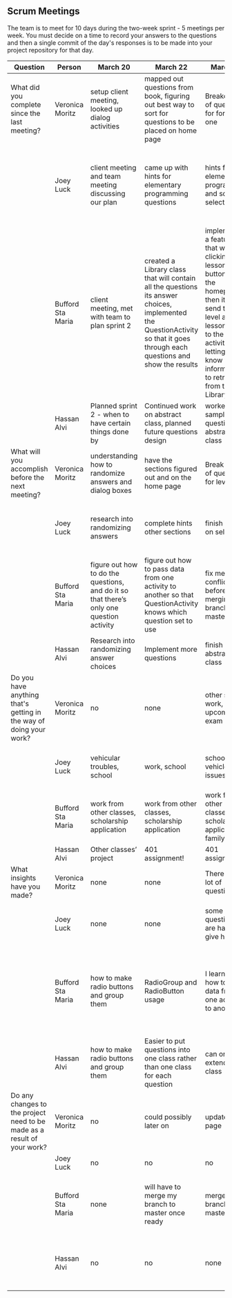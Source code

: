 ## Scrum Meetings
The team is to meet for 10 days during the two-week sprint - 5 meetings per week. You must decide on a time to record your answers to the questions and then a single commit of the day's responses is to be made into your project repository for that day.

Question | Person | March 20 | March 22 | March 23 | March 24 | March 25 | March 26 | March 27 | March 28 | March 29 | day |
------------|---------------------------------------------------------------------|-----|-----|-----|-----|-----|-----|-----|----|-----|-----|                                                              
| What did you complete since the last meeting? | Veronica Moritz | setup client meeting, looked up dialog activities | mapped out questions from book, figuring out best way to sort for questions to be placed on home page | Breakdown of questions for for level one | Level 2 questions broke down into two sections | Level 3 | Level 5 | complete up to level 7 | repeat | test cases
|            | Joey Luck | client meeting and team meeting discussing our plan | came up with hints for elementary programming questions | hints for elementary programming and some for selections | finished creating hints for Selections and some for mathematical functions characters and strings | finished creating hints for mathematical functions section | created hints for loops started on methods | added questions to the method and single dimensional arrays google doc worked on description on user stories | worked on naming lessons and changing the button names | description of User Stories, worked on progress bar
|            | Bufford Sta Maria | client meeting, met with team to plan sprint 2 | created a Library class that will contain all the questions its answer choices, implemented the QuestionActivity so that it goes through each questions and show the results | implemented a feature so that when clicking a lesson button from the homepage, then it will send the level and lesson data to the next activities, letting them know what information to retrieve from the Library class | rest day, but looked a bit into how to forgot email | TDD used to create an AnswerChoice class and integrated it into the Library class and QuestionActivity | documentation on code, fixed merge conflicts between my branch and master | modify Homepage so that every button works and QuestionActivity will show the questions based on the lesson button that was clicked from Homepage | worked with Hassan to highlight selected answer choice as red (incorrect) or green (correct) | worked on adding hints to Library class
|            | Hassan Alvi | Planned sprint 2 - when to have certain things done by | Continued work on abstract class, planned future questions design | worked on sample question and abstract class | studied how to randomize questions | worked on implementing right/wrong answer color changes | rest day, light research | Implemented questions into the library java file | finished adding questions | Implemented hints and 6-10 from backlog
| What will you accomplish before the next meeting? | Veronica Moritz | understanding how to randomize answers and dialog boxes | have the sections figured out and on the home page | Break down of questions for level two | Level 3 | Level 4 | Level 6 | complete organization of level 8 | test repeat | test cases
|            | Joey Luck | research into randomizing answers | complete hints other sections | finish hints on selections | finish creating the hints for mathematical functions characters and strings | create loop hints | work on next sections | finish working on user description and work on progress bar | work on User Stories descriptions and progress bar | finish progress bar
|            | Bufford Sta Maria | figure out how to do the questions, and do it so that there’s only one question activity | figure out how to pass data from one activity to another so that QuestionActivity knows which question set to use | fix merge conflicts before merging my branch to master | fix merge conflicts before merging my branch to master, and start helping with questions | fix merge conflicts before merging my branch to master, and start helping with questions | make every lesson button in Homepage work correctly | work with teammates on Homepage, implement ‘Correct Answer’ and ‘Incorrect Answer’ functionality | add hints to the Library class | debug QuestionActivity and add an option for repeating the challenge, test cases
|            | Hassan Alvi | Research into randomizing answer choices | Implement more questions | finish abstract class | finish learning about randomization | finish editing methods | work on questions | finish implementing questions, work on homepage | edit library class | Finish reflection, sprint backlog, add more questions
| Do you have anything that's getting in the way of doing your work? | Veronica Moritz | no | none | other school work, upcoming exam | no | exam, work | Database test | work, database sql test | Error message in android studios for AKPS | databases
|            | Joey Luck | vehicular troubles, school | work, school | school work, vehicle issues | school work, working on vehicle, family | school, school work, vehicle issues, work | school, school work | vehicular issues, school, school work, Doctor appointment | school, school work, vehicle, family | vehicle, work, school work
|            | Bufford Sta Maria | work from other classes, scholarship application | work from other classes, scholarship application | work from other classes, scholarship application, family | work from other classes, scholarship application, family | work from other classes, scholarship | UNIV 112 Research Synthesis paper | UNIV 112 Research Synthesis paper | UNIV 112 Research Synthesis paper | UNIV 112 Research Synthesis paper
|            | Hassan Alvi | Other classes’ project | 401 assignment! | 401 assignment | other classes | no | 401 test , biology test | test for another class | classes | other classes
| What insights have you made? | Veronica Moritz | none | none | There are a lot of questions | no | none | none | none | none | none
|            | Joey Luck | none | none | some questions are hard to give hints to | learned some Math. Functions | learned and brushed up on a few things about strings and chars | none | none | none | none
|            | Bufford Sta Maria | how to make radio buttons and group them | RadioGroup and RadioButton usage | I learned how to pass data from one activity to another | firebase does not have a forgot email feature, so we might have to implement our own way of doing it | none | none | none | none | easier to just use another array for storing hints rather than creating a question object when putting in the questions and hints on the Library class
|            | Hassan Alvi | how to make radio buttons and group them | Easier to put questions into one class rather than one class for each question | can only extend one class | none | none | none | Answer choice object needs to be edited to include hints | none | none
| Do any changes to the project need to be made as a result of your work? | Veronica Moritz | no | could possibly later on | update home page | Home page will be updated | home page | none | update project with the questions and update the homepage to have the follow sections | none | none
|            | Joey Luck | no | no | no | no | no | no | no | no | no
|            | Bufford Sta Maria | none | will have to merge my branch to master once ready | merge my branch to master | merge my branch to master, push recent scrum meetings to the remote repository | merge my branch to master, push recent scrum meetings to the remote repository | merge my library branch to master | merge my homepage branch to master | none | push changes
|            | Hassan Alvi | no | no | none | no | need to edit methods so one color disappears after another choice is selected | no | hints need to be added | no | none
